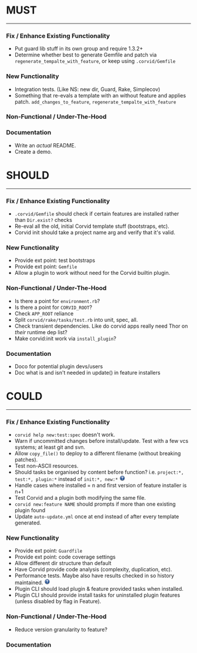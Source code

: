 # MUST
------

### Fix / Enhance Existing Functionality
* Put guard lib stuff in its own group and require 1.3.2+
* Determine whether best to generate Gemfile and patch via `regenerate_tempalte_with_feature`,
  or keep using `.corvid/Gemfile`

### New Functionality
* Integration tests. (Like NS: new dir, Guard, Rake, Simplecov)
* Something that re-evals a template with an without feature and applies patch.
  `add_changes_to_feature`, `regenerate_tempalte_with_feature`

### Non-Functional / Under-The-Hood

### Documentation
* Write an _actual_ README.
* Create a demo.



# SHOULD
--------

### Fix / Enhance Existing Functionality
* `.corvid/Gemfile` should check if certain features are installed rather than `Dir.exist?` checks
* Re-eval all the old, initial Corvid template stuff (bootstraps, etc).
* Corvid init should take a project name arg and verify that it's valid.

### New Functionality
* Provide ext point: test bootstraps
* Provide ext point: `Gemfile`
* Allow a plugin to work without need for the Corvid builtin plugin.

### Non-Functional / Under-The-Hood
* Is there a point for `environment.rb`?
* Is there a point for `CORVID_ROOT`?
* Check `APP_ROOT` reliance
* Split `corvid/rake/tasks/test.rb` into unit, spec, all.
* Check transient dependencies. Like do corvid apps really need Thor on _their_ runtime dep list?
* Make corvid:init work via `install_plugin`?

### Documentation
* Doco for potential plugin devs/users
* Doc what is and isn't needed in update() in feature installers



# COULD
-------

### Fix / Enhance Existing Functionality
* `corvid help new:test:spec` doesn't work.
* Warn if uncommitted changes before install/update. Test with a few vcs systems; at least git and svn.
* Allow `copy_file()` to deploy to a different filename (without breaking patches).
* Test non-ASCII resources.
* Should tasks be organised by content before function? i.e. `project:*, test:*, plugin:*` instead of `init:*, new:*` ![?](img/question.png)
* Handle cases where installed = n and first version of feature installer is n+1
* Test Corvid and a plugin both modifying the same file.
* `corvid new:feature NAME` should prompts if more than one existing plugin found
* Update `auto-update.yml` once at end instead of after every template generated.

### New Functionality
* Provide ext point: `Guardfile`
* Provide ext point: code coverage settings
* Allow different dir structure than default
* Have Corvid provide code analysis (complexity, duplication, etc).
* Performance tests. Maybe also have results checked in so history maintained. ![?](img/question.png)
* Plugin CLI should load plugin & feature provided tasks when installed.
* Plugin CLI should provide install tasks for uninstalled plugin features (unless disabled by flag in Feature).

### Non-Functional / Under-The-Hood
* Reduce version granularity to feature?

### Documentation

